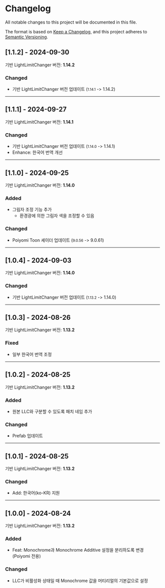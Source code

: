 # Changelog
All notable changes to this project will be documented in this file.

The format is based on [Keep a Changelog](https://keepachangelog.com/en/1.0.0/),
and this project adheres to [Semantic Versioning](https://semver.org/spec/v2.0.0.html).

<!--
## [1.x.x] - 2024-x-x
기반 LightLimitChanger 버전: <b>1.x.x</b>

### Added
- 

### Changed
- 

### Deprecated 
- 

### Removed 
- 

### Fixed 
- 

---

-->

## [1.1.2] - 2024-09-30
기반 LightLimitChanger 버전: <b>1.14.2</b>

### Changed
- 기반 LightLimitChanger 버전 업데이트 (<small>1.14.1</small> -> 1.14.2)

---

## [1.1.1] - 2024-09-27
기반 LightLimitChanger 버전: <b>1.14.1</b>

### Changed
- 기반 LightLimitChanger 버전 업데이트 (<small>1.14.0</small> -> 1.14.1)
- Enhance: 한국어 번역 개선

---

## [1.1.0] - 2024-09-25
기반 LightLimitChanger 버전: <b>1.14.0</b>

### Added
- 그림자 조정 기능 추가
  - 환경광에 의한 그림자 색을 조정할 수 있음

### Changed
- Poiyomi Toon 셰이더 업데이트 (<small>9.0.56</small> -> 9.0.61)

---

## [1.0.4] - 2024-09-03
기반 LightLimitChanger 버전: <b>1.14.0</b>

### Changed
- 기반 LightLimitChanger 버전 업데이트 (<small>1.13.2</small> -> 1.14.0)

---

## [1.0.3] - 2024-08-26
기반 LightLimitChanger 버전: <b>1.13.2</b>

### Fixed
- 일부 한국어 번역 조정

---

## [1.0.2] - 2024-08-25
기반 LightLimitChanger 버전: <b>1.13.2</b>

### Added
- 원본 LLC와 구분할 수 있도록 패치 네임 추가

### Changed
- Prefab 업데이트

---

## [1.0.1] - 2024-08-25
기반 LightLimitChanger 버전: <b>1.13.2</b>

### Changed
- Add: 한국어(ko-KR) 지원

---

## [1.0.0] - 2024-08-24
기반 LightLimitChanger 버전: <b>1.13.2</b>

### Added
- Feat: Monochrome과 Monochrome Additive 설정을 분리하도록 변경(Poiyomi 전용)

### Changed
- LLC가 비활성화 상태일 때 Monochrome 값을 머티리얼의 기본값으로 설정
